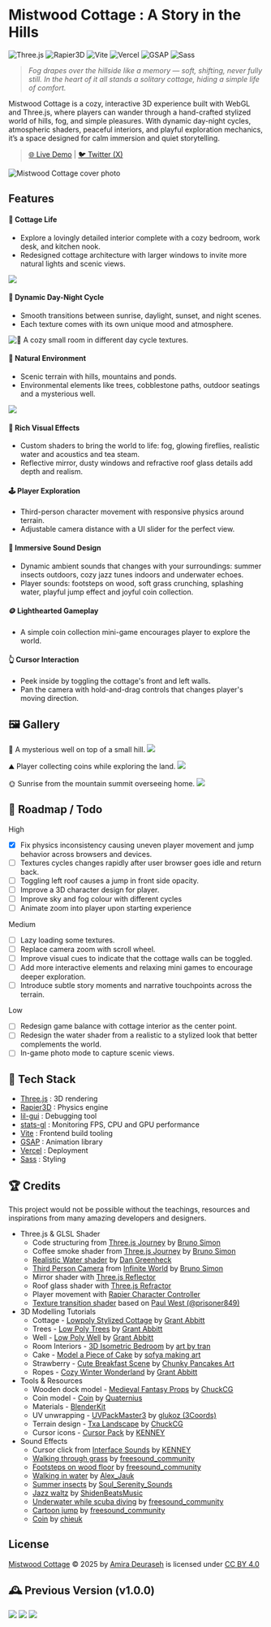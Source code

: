 # Mistwood Cottage : A Story in the Hills

![Three.js](https://img.shields.io/badge/Three.js-000000?logo=three.js&logoColor=white)
![Rapier3D](https://img.shields.io/badge/Rapier3D-0099ff?logo=rust&logoColor=white)
![Vite](https://img.shields.io/badge/Vite-646CFF?logo=vite&logoColor=white)
![Vercel](https://img.shields.io/badge/Vercel-000000?logo=vercel&logoColor=white)
![GSAP](https://img.shields.io/badge/GSAP-88CE02?logo=greensock&logoColor=white)
![Sass](https://img.shields.io/badge/Sass-CC6699?logo=sass&logoColor=white)

> _Fog drapes over the hillside like a memory — soft, shifting, never fully still. In the heart of it all stands a solitary cottage, hiding a simple life of comfort._

Mistwood Cottage is a cozy, interactive 3D experience built with WebGL and Three.js, where players can wander through a hand-crafted stylized world of hills, fog, and simple pleasures. With dynamic day-night cycles, atmospheric shaders, peaceful interiors, and playful exploration mechanics, it’s a space designed for calm immersion and quiet storytelling.

> [ 🌐 Live Demo](https://mistwood-cottage.vercel.app) | [🐦 Twitter (X)](https://x.com/amiradeuraseh)

<img src="docs/CottageintheHills.jpg" alt="Mistwood Cottage cover photo">

## Features

#### 🏡 Cottage Life

-   Explore a lovingly detailed interior complete with a cozy bedroom, work desk, and kitchen nook.
-   Redesigned cottage architecture with larger windows to invite more natural lights and scenic views.

<img src="docs/interior.webp">

#### 🌅 Dynamic Day-Night Cycle

-   Smooth transitions between sunrise, daylight, sunset, and night scenes.
-   Each texture comes with its own unique mood and atmosphere.

<img alt="🛌 A cozy small room in different day cycle textures." src="docs/ACozySmallRoom.jpg" >

#### 🌳 Natural Environment

-   Scenic terrain with hills, mountains and ponds.
-   Environmental elements like trees, cobblestone paths, outdoor seatings and a mysterious well.

<img src="docs/environment.webp">

#### 💫 Rich Visual Effects

-   Custom shaders to bring the world to life: fog, glowing fireflies, realistic water and acoustics and tea steam.
-   Reflective mirror, dusty windows and refractive roof glass details add depth and realism.

#### 🕹️ Player Exploration

-   Third-person character movement with responsive physics around terrain.
-   Adjustable camera distance with a UI slider for the perfect view.

#### 🎵 Immersive Sound Design

-   Dynamic ambient sounds that changes with your surroundings: summer insects outdoors, cozy jazz tunes indoors and underwater echoes.
-   Player sounds: footsteps on wood, soft grass crunching, splashing water, playful jump effect and joyful coin collection.

#### 🪙 Lighthearted Gameplay

-   A simple coin collection mini-game encourages player to explore the world.

#### 👆 Cursor Interaction

-   Peek inside by toggling the cottage's front and left walls.
-   Pan the camera with hold-and-drag controls that changes player's moving direction.

## 🖼️ Gallery

🔮 A mysterious well on top of a small hill.
<img src="docs/MysteriousWell.jpg" >

⛰️ Player collecting coins while exploring the land.
<img src="docs/CollectingtheCoins.jpg" >

🌞 Sunrise from the mountain summit overseeing home.
<img src="docs/SunrisefromtheMountain.jpg">

## 🚧 Roadmap / Todo

High

-   [x] Fix physics inconsistency causing uneven player movement and jump behavior across browsers and devices.
-   [ ] Textures cycles changes rapidly after user browser goes idle and return back.
-   [ ] Toggling left roof causes a jump in front side opacity.
-   [ ] Improve a 3D character design for player.
-   [ ] Improve sky and fog colour with different cycles
-   [ ] Animate zoom into player upon starting experience

Medium

-   [ ] Lazy loading some textures.
-   [ ] Replace camera zoom with scroll wheel.
-   [ ] Improve visual cues to indicate that the cottage walls can be toggled.
-   [ ] Add more interactive elements and relaxing mini games to encourage deeper exploration.
-   [ ] Introduce subtle story moments and narrative touchpoints across the terrain.

Low

-   [ ] Redesign game balance with cottage interior as the center point.
-   [ ] Redesign the water shader from a realistic to a stylized look that better complements the world.
-   [ ] In-game photo mode to capture scenic views.

## 🧩 Tech Stack

-   [Three.js](https://threejs.org/) : 3D rendering
-   [Rapier3D](https://rapier.rs/docs/user_guides/javascript/getting_started_js) : Physics engine
-   [lil-gui](https://lil-gui.georgealways.com) : Debugging tool
-   [stats-gl](https://github.com/RenaudRohlinger/stats-gl) : Monitoring FPS, CPU and GPU performance
-   [Vite](https://vite.dev) : Frontend build tooling
-   [GSAP](https://gsap.com) : Animation library
-   [Vercel](https://vercel.com) : Deployment
-   [Sass](https://sass-lang.com) : Styling

## 🏆 Credits

This project would not be possible without the teachings, resources and inspirations from many amazing developers and designers.

-   Three.js & GLSL Shader
    -   Code structuring from [Three.js Journey](https://threejs-journey.com/lessons/code-structuring-for-bigger-projects) by [Bruno Simon](https://x.com/bruno_simon)
    -   Coffee smoke shader from [Three.js Journey](https://threejs-journey.com/lessons/coffee-smoke-shader) by [Bruno Simon](https://x.com/bruno_simon)
    -   [Realistic Water shader](https://youtu.be/jK4uXGY07vA) by [Dan Greenheck](https://www.youtube.com/@dangreenheck)
    -   [Third Person Camera](https://github.com/brunosimon/infinite-world/blob/master/sources/Game/State/CameraThirdPerson.js) from [Infinite World](https://infinite-world.vercel.app/) by [Bruno Simon](https://x.com/bruno_simon)
    -   Mirror shader with [Three.js Reflector](https://threejs.org/examples/?q=mirror#mirror)
    -   Roof glass shader with [Three.js Refractor](https://threejs.org/examples/?q=refraction#webgl_refraction)
    -   Player movement with [Rapier Character Controller](https://rapier.rs/docs/user_guides/javascript/character_controller/)
    -   [Texture transition shader](https://jsfiddle.net/prisoner849/bmda176z/) based on [Paul West (@prisoner849)](https://discourse.threejs.org/u/prisoner849)
-   3D Modelling Tutorials
    -   Cottage - [Lowpoly Stylized Cottage](https://youtu.be/izjz2Hya2QM) by [Grant Abbitt](https://www.youtube.com/@grabbitt)
    -   Trees - [Low Poly Trees](https://youtu.be/p-9pgZI3inI) by [Grant Abbitt](https://www.youtube.com/@grabbitt)
    -   Well - [Low Poly Well](https://youtu.be/QPh8h0hWkg0) by [Grant Abbitt](https://www.youtube.com/@grabbitt)
    -   Room Interiors - [3D Isometric Bedroom](https://youtu.be/J6b_pcAX1TQ) by [art by tran](https://www.youtube.com/@artbytran_)
    -   Cake - [Model a Piece of Cake](https://youtu.be/uR2zcJRNqts) by [sofya making art](https://www.youtube.com/@sofyamakingart)
    -   Strawberry - [Cute Breakfast Scene](https://youtu.be/Uh2lBnh4X4M) by [Chunky Pancakes Art](https://www.youtube.com/@chunkypancakesart)
    -   Ropes - [Cozy Winter Wonderland](https://youtu.be/E3WWj_m19dM) by [Grant Abbitt](https://www.youtube.com/@grabbitt)
-   Tools & Resources
    -   Wooden dock model - [Medieval Fantasy Props](https://chuckcg.gumroad.com/l/ulfkzi) by [ChuckCG](https://chuckcg.gumroad.com/)
    -   Coin model - [Coin](https://poly.pizza/m/QHZtj94fvh) by [Quaternius](https://poly.pizza/u/Quaternius)
    -   Materials - [BlenderKit](https://www.blenderkit.com/)
    -   UV unwrapping - [UVPackMaster3](https://uvpackmaster.com/) by [glukoz (3Coords)](https://x.com/glukozUVP)
    -   Terrain design - [Txa Landscape](https://github.com/nerk987/txa_ant/releases/tag/v4.00.0) by [ChuckCG](https://youtu.be/FOMmvspCcQk)
    -   Cursor icons - [Cursor Pack](https://kenney.nl/assets/cursor-pack) by [KENNEY](https://kenney.nl/)
-   Sound Effects
    -   Cursor click from [Interface Sounds](https://kenney.nl/assets/interface-sounds) by [KENNEY](https://kenney.nl/)
    -   [Walking through grass](https://pixabay.com/sound-effects/walking-through-grass-80308/) by [freesound_community](https://pixabay.com/users/freesound_community-46691455/)
    -   [Footsteps on wood floor](https://pixabay.com/sound-effects/footsteps-on-wood-floor-14735/) by [freesound_community](https://pixabay.com/users/freesound_community-46691455/)
    -   [Walking in water](https://pixabay.com/sound-effects/walking-in-water-199418/) by [Alex_Jauk](https://pixabay.com/users/alex_jauk-16800354/)
    -   [Summer insects](https://pixabay.com/sound-effects/summer-insects-243572/) by [Soul_Serenity_Sounds](https://pixabay.com/users/soul_serenity_sounds-6817262/)
    -   [Jazz waltz](https://pixabay.com/sound-effects/loop-file-jazz-waltz-34-beat-bpm132-144689/) by [ShidenBeatsMusic](https://pixabay.com/users/shidenbeatsmusic-25676252/)
    -   [Underwater while scuba diving](https://pixabay.com/sound-effects/under-water-sounds-while-scuba-diving-14866/) by [freesound_community](https://pixabay.com/users/freesound_community-46691455/)
    -   [Cartoon jump](https://pixabay.com/sound-effects/cartoon-jump-6462/) by [freesound_community](https://pixabay.com/users/freesound_community-46691455/)
    -   [Coin](https://pixabay.com/sound-effects/coin-257878/) by [chieuk](https://pixabay.com/users/chieuk-46505609/)

## License

<a href="https://mistwood-cottage.vercel.app/">Mistwood Cottage</a> © 2025 by <a href="https://www.amiradeuraseh.com">Amira Deuraseh</a> is licensed under <a href="https://creativecommons.org/licenses/by/4.0/">CC BY 4.0</a><img src="https://mirrors.creativecommons.org/presskit/icons/cc.svg" alt="" style="max-width: 1em;max-height:1em;margin-left: .2em;"><img src="https://mirrors.creativecommons.org/presskit/icons/by.svg" alt="" style="max-width: 1em;max-height:1em;margin-left: .2em;">

## 🕰️ Previous Version (v1.0.0)

<img src="docs/cottage.gif" >
<img src="docs/how-it-started.png">
<img src="docs/StylizedCottage.png">
